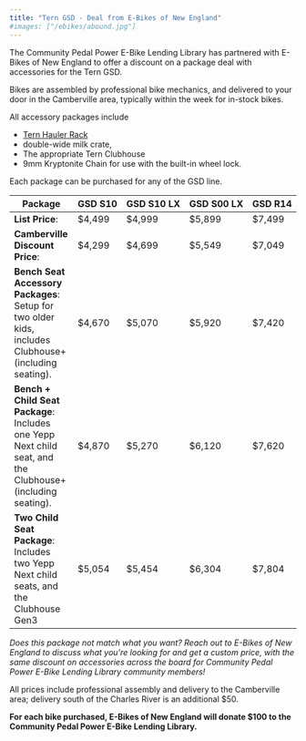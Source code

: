 ```yaml
---
title: "Tern GSD - Deal from E-Bikes of New England"
#images: ["/ebikes/abound.jpg"]
---
```


The Community Pedal Power E-Bike Lending Library has partnered with E-Bikes of New
England to offer a discount on a package deal with accessories for the Tern GSD.

Bikes are assembled by professional bike mechanics, and delivered to your door
in the Camberville area, typically within the week for in-stock bikes.

All accessory packages include

 * [Tern Hauler Rack](https://store.ternbicycles.com/products/hauler-rack) 
 * double-wide milk crate, 
 * The appropriate Tern Clubhouse
 * 9mm Kryptonite Chain for use with the built-in wheel lock.

Each package can be purchased for any of the GSD line. 

| Package | <nobr>GSD S10</nobr> | <nobr>GSD S10 LX</nobr> | <nobr>GSD S00 LX</nobr> | <nobr>GSD R14</nobr> |
| ------- | ------- | ---------- | ---------- | ---------- |
| **List Price**: | $4,499 |	$4,999 | $5,899 | $7,499 | 
| **Camberville Discount Price**: | $4,299 |	$4,699 | $5,549 | $7,049 | 
| **Bench Seat Accessory Packages**: Setup for two older kids, includes Clubhouse+ (including seating). | $4,670 |	$5,070 | $5,920 | $7,420 |
| **Bench + Child Seat Package**:  Includes one Yepp Next child seat, and the Clubhouse+ (including seating). | $4,870	| $5,270 | $6,120 | $7,620 |
| **Two Child Seat Package**: Includes two Yepp Next child seats, and the Clubhouse Gen3 | $5,054 | $5,454 | $6,304 | $7,804 |

*Does this package not match what you want? Reach out to E-Bikes of New England to discuss what you're looking for and get a custom price,
with the same discount on accessories across the board for Community Pedal Power E-Bike Lending Library community members!* 

All prices include professional assembly and delivery to the Camberville area; delivery south of the Charles River is an additional $50.

**For each bike purchased, E-Bikes of New England will donate $100 to the Community Pedal Power E-Bike Lending Library.**